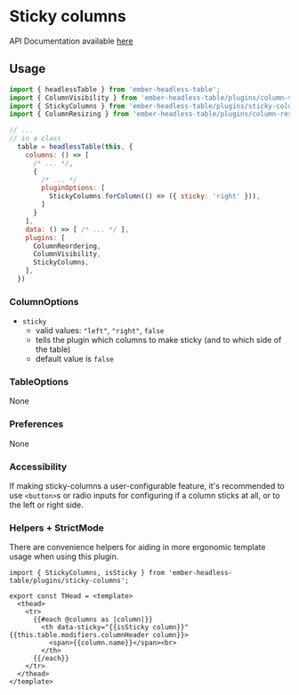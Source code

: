 # Sticky columns

API Documentation available [here][api-docs]

[api-docs]: /api/modules/plugins_sticky_columns

## Usage

```js
import { headlessTable } from 'ember-headless-table';
import { ColumnVisibility } from 'ember-headless-table/plugins/column-visibility';
import { StickyColumns } from 'ember-headless-table/plugins/sticky-columns';
import { ColumnResizing } from 'ember-headless-table/plugins/column-resizing';

// ...
// in a class
  table = headlessTable(this, {
    columns: () => [
      /* ... */,
      {
        /* ... */
        pluginOptions: [
          StickyColumns.forColumn(() => ({ sticky: 'right' })),
        ]
      }
    ],
    data: () => [ /* ... */ ],
    plugins: [
      ColumnReordering,
      ColumnVisibility,
      StickyColumns,
    ],
  })
```

### ColumnOptions

- `sticky`
  - valid values: `"left"`, `"right"`, `false`
  - tells the plugin which columns to make sticky (and to which side of the table)
  - default value is `false`

### TableOptions

None

### Preferences

None

### Accessibility

If making sticky-columns a user-configurable feature,
it's recommended to use `<button>`s or radio inputs for configuring if a column sticks at all, or to the left or right side.

### Helpers + StrictMode

There are convenience helpers for aiding in more ergonomic template usage when using this plugin.

```gjs
import { StickyColumns, isSticky } from 'ember-headless-table/plugins/sticky-columns';

export const THead = <template>
  <thead>
    <tr>
      {{#each @columns as |column|}}
        <th data-sticky="{{isSticky column}}" {{this.table.modifiers.columnHeader column}}>
          <span>{{column.name}}</span><br>
        </th>
      {{/each}}
    </tr>
  </thead>
</template>
```
